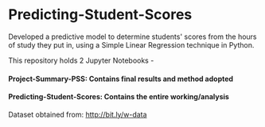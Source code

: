 # Predicting-Student-Scores

Developed a predictive model to determine students' scores from the hours of study they put in, using a Simple Linear Regression technique in Python. 

This repository holds 2 Jupyter Notebooks - 

#### Project-Summary-PSS: Contains final results and method adopted

#### Predicting-Student-Scores: Contains the entire working/analysis

Dataset obtained from: http://bit.ly/w-data


